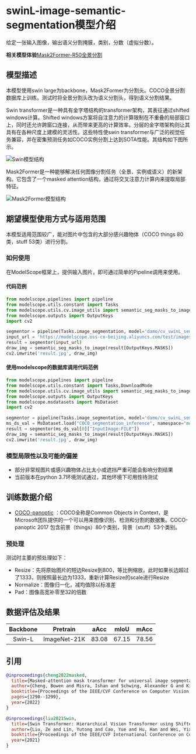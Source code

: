 # swinL-image-semantic-segmentation模型介绍
给定一张输入图像，输出语义分割掩膜，类别，分数（虚拟分数）。

**相关模型体验**[Mask2Former-R50全景分割](https://www.modelscope.cn/models/damo/cv_r50_panoptic-segmentation_cocopan/summary) 

## 模型描述
本模型使用swin large为backbone，Mask2Former为分割头。COCO全景分割数据库上训练。测试时将全景分割头改为语义分割头，得到语义分割结果。

Swin transformer是一种具有金字塔结构的transformer架构，其表征通过shifted windows计算。Shifted windows方案将自注意力的计算限制在不重叠的局部窗口上，同时还允许跨窗口连接，从而带来更高的计算效率。分层的金字塔架构则让其具有在各种尺度上建模的灵活性。这些特性使swin transformer与广泛的视觉任务兼容，并在密集预测任务如COCO实例分割上达到SOTA性能。其结构如下图所示。

![Swin模型结构](description/swin.png)

Mask2Former是一种能够解决任何图像分割任务（全景、实例或语义）的新架构。它包含了一个masked attention结构，通过将交叉注意力计算内来提取局部特征。

![Mask2Former模型结构](description/mask2former.png)

## 期望模型使用方式与适用范围
本模型适用范围较广，能对图片中包含的大部分感兴趣物体（COCO things 80类，stuff 53类）进行分割。
### 如何使用
在ModelScope框架上，提供输入图片，即可通过简单的Pipeline调用来使用。
#### 代码范例
```python
from modelscope.pipelines import pipeline
from modelscope.utils.constant import Tasks
from modelscope.utils.cv.image_utils import semantic_seg_masks_to_image
from modelscope.outputs import OutputKeys
import cv2

segmentor = pipeline(Tasks.image_segmentation, model='damo/cv_swinL_semantic-segmentation_cocopanmerge')
input_url = 'https://modelscope.oss-cn-beijing.aliyuncs.com/test/images/image_semantic_segmentation.jpg'
result = segmentor(input_url)
draw_img = semantic_seg_masks_to_image(result[OutputKeys.MASKS])
cv2.imwrite('result.jpg', draw_img)
```

#### 使用modelscope的数据库调用代码范例
```python
from modelscope.pipelines import pipeline
from modelscope.utils.constant import Tasks,DownloadMode
from modelscope.utils.cv.image_utils import semantic_seg_masks_to_image
from modelscope.outputs import OutputKeys
from modelscope.msdatasets import MsDataset
import cv2

segmentor = pipeline(Tasks.image_segmentation, model='damo/cv_swinL_semantic-segmentation_cocopanmerge')
ms_ds_val = MsDataset.load("COCO_segmentation_inference", namespace="modelscope", split="validation", download_mode=DownloadMode.FORCE_REDOWNLOAD)
result = segmentor(ms_ds_val[0]["InputImage:FILE"])
draw_img = semantic_seg_masks_to_image(result[OutputKeys.MASKS])
cv2.imwrite('result.jpg', draw_img)
```

### 模型局限性以及可能的偏差
- 部分非常规图片或感兴趣物体占比太小或遮挡严重可能会影响分割结果
- 当前版本在python 3.7环境测试通过，其他环境下可用性待测试
## 训练数据介绍
- [COCO-panoptic](http://images.cocodataset.org/annotations/panoptic_annotations_trainval2017.zip) ：COCO全称是Common Objects in Context，是Microsoft团队提供的一个可以用来图像识别、检测和分割的数据集。COCO-panoptic 2017 包含前景（things）80个类别，背景（stuff）53个类别。
### 预处理
测试时主要的预处理如下：
- Resize：先将原始图片的短边Resize到800，等比例缩放。此时如果长边超过了1333，则按照最长边为1333，重新计算Resize的scale进行Resize
- Normalize：图像归一化，减均值除以标准差
- Pad：图像高宽补零至32的倍数

## 数据评估及结果
| Backbone |  Pretrain   | aAcc    | mIoU     | mAcc    | 
|:--------:|:-----------:|:-------:|:--------:|:-------:|
|  Swin-L  | ImageNet-21K|  83.08  |  67.15   |  78.56  | 

## 引用
```BibTeX
@inproceedings{cheng2022masked,
  title={Masked-attention mask transformer for universal image segmentation},
  author={Cheng, Bowen and Misra, Ishan and Schwing, Alexander G and Kirillov, Alexander and Girdhar, Rohit},
  booktitle={Proceedings of the IEEE/CVF Conference on Computer Vision and Pattern Recognition},
  pages={1290--1299},
  year={2022}
}
```
```BibTeX
@inproceedings{liu2021Swin,
  title={Swin Transformer: Hierarchical Vision Transformer using Shifted Windows},
  author={Liu, Ze and Lin, Yutong and Cao, Yue and Hu, Han and Wei, Yixuan and Zhang, Zheng and Lin, Stephen and Guo, Baining},
  booktitle={Proceedings of the IEEE/CVF International Conference on Computer Vision (ICCV)},
  year={2021}
}
```